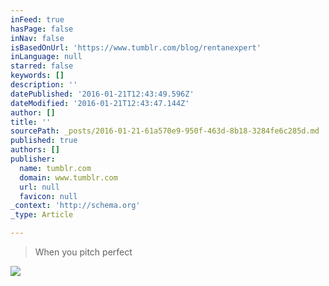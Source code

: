 ```yaml
---
inFeed: true
hasPage: false
inNav: false
isBasedOnUrl: 'https://www.tumblr.com/blog/rentanexpert'
inLanguage: null
starred: false
keywords: []
description: ''
datePublished: '2016-01-21T12:43:49.596Z'
dateModified: '2016-01-21T12:43:47.144Z'
author: []
title: ''
sourcePath: _posts/2016-01-21-61a570e9-950f-463d-8b18-3284fe6c285d.md
published: true
authors: []
publisher:
  name: tumblr.com
  domain: www.tumblr.com
  url: null
  favicon: null
_context: 'http://schema.org'
_type: Article

---
```

> When you pitch perfect

![](https://s3-us-west-2.amazonaws.com/the-grid-img/p/4ce84cfaf44f63398d13f6e6a6a4230cee16078e.gif)